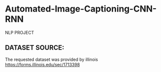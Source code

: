 # Automated-Image-Captioning-CNN-RNN
NLP PROJECT
## DATASET SOURCE:
The requested dataset was provided by illinois
https://forms.illinois.edu/sec/1713398 

